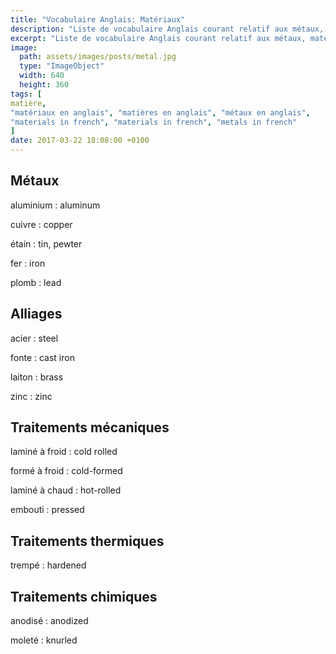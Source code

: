 ```yaml
---
title: "Vocabulaire Anglais: Matériaux"
description: "Liste de vocabulaire Anglais courant relatif aux métaux, matériaux de construction, etc..."
excerpt: "Liste de vocabulaire Anglais courant relatif aux métaux, matériaux de construction, etc..."
image:
  path: assets/images/posts/metal.jpg
  type: "ImageObject"
  width: 640
  height: 360
tags: [
matière,
"matériaux en anglais", "matières en anglais", "métaux en anglais",
"materials in french", "materials in french", "metals in french"
]
date: 2017-03-22 18:08:00 +0100
---
```


## Métaux

aluminium
: aluminum

cuivre
: copper

étain
: tin, pewter

fer
: iron

plomb
: lead


## Alliages

acier
: steel

fonte
: cast iron

laiton
: brass

zinc
: zinc


## Traitements mécaniques

laminé à froid
: cold rolled

formé à froid
: cold-formed

laminé à chaud
: hot-rolled

embouti
: pressed


## Traitements thermiques

trempé
: hardened


## Traitements chimiques

anodisé
: anodized

moleté
: knurled
